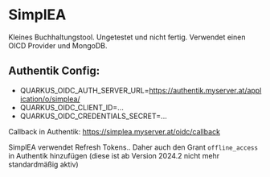 # SimplEA

Kleines Buchhaltungstool. Ungetestet und nicht fertig. 
Verwendet einen OICD Provider und MongoDB.

## Authentik Config:

 - QUARKUS_OIDC_AUTH_SERVER_URL=https://authentik.myserver.at/application/o/simplea/
 - QUARKUS_OIDC_CLIENT_ID=...
 - QUARKUS_OIDC_CREDENTIALS_SECRET=...

Callback in Authentik: https://simplea.myserver.at/oidc/callback

SimplEA verwendet Refresh Tokens.. Daher auch den Grant `offline_access` in Authentik hinzufügen (diese ist ab Version 2024.2 nicht mehr standardmäßig aktiv)